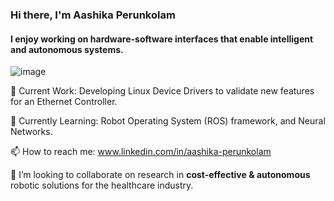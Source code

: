### Hi there, I'm Aashika Perunkolam

#### I enjoy working on hardware-software interfaces that enable intelligent and autonomous systems.
![image](https://user-images.githubusercontent.com/66789469/151665847-899ba484-d41b-475e-a64f-2ecb443269cf.png)


🔭 Current Work: Developing Linux Device Drivers to validate new features for an Ethernet Controller.

🌱 Currently Learning: Robot Operating System (ROS) framework, and Neural Networks.

📫 How to reach me: www.linkedin.com/in/aashika-perunkolam

👯 I’m looking to collaborate on research in **cost-effective & autonomous** robotic solutions for the healthcare industry.
<!--
**aashiperun/aashiperun** is a ✨ _special_ ✨ repository because its `README.md` (this file) appears on your GitHub profile.

Here are some ideas to get you started:

- 🔭 I’m currently working on developing Linux Device Drivers to validate new features for an Ethernet Controller.
- 🌱 I’m currently learning ...
- 👯 I’m looking to collaborate on ...
- 🤔 I’m looking for help with ...
- 💬 Ask me about ...
- 📫 How to reach me: ...
- 😄 Pronouns: ...
- ⚡ Fun fact: ...
-->
